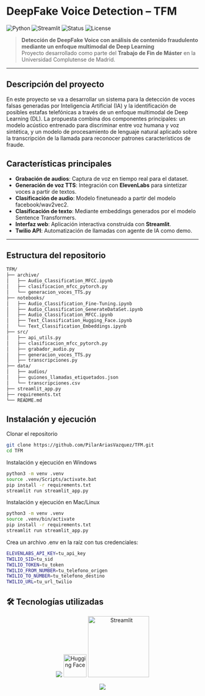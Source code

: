 # DeepFake Voice Detection – TFM

![Python](https://img.shields.io/badge/Python-3.11-blue?logo=python)
![Streamlit](https://img.shields.io/badge/Streamlit-App-red?logo=streamlit)
![Status](https://img.shields.io/badge/Status-En%20Desarrollo-yellow)
![License](https://img.shields.io/badge/License-MIT-green)

> **Detección de DeepFake Voice con análisis de contenido fraudulento mediante un enfoque multimodal de Deep Learning**  
> Proyecto desarrollado como parte del **Trabajo de Fin de Máster** en la Universidad Complutense de Madrid.

---

## Descripción del proyecto

En este proyecto se va a desarrollar un sistema para la detección de voces falsas generadas por Inteligencia Artificial (IA) y la identificación de posibles estafas telefónicas a través de un enfoque multimodal de Deep Learning (DL). La propuesta combina dos componentes principales: un modelo acústico entrenado para discriminar entre voz humana y voz sintética, y un modelo de procesamiento de lenguaje natural aplicado sobre la transcripción de la llamada para reconocer patrones característicos de fraude. 

## Características principales

- **Grabación de audios**: Captura de voz en tiempo real para el dataset.
- **Generación de voz TTS**: Integración con **ElevenLabs** para sintetizar voces a partir de textos.
- **Clasificación de audio**: Modelo finetuneado a partir del modelo facebook/wav2vec2.
- **Clasificación de texto**: Mediante embeddings generados por el modelo Sentence Transformers.
- **Interfaz web**: Aplicación interactiva construida con **Streamlit**.
- **Twilio API**: Automatización de llamadas con agente de IA como demo.

---

## Estructura del repositorio

```bash
TFM/
├── archive/
│   ├── Audio_Classification_MFCC.ipynb
│   ├── clasificacion_mfcc_pytorch.py
│   └── generacion_voces_TTS.py
├── notebooks/
│   ├── Audio_Classification_Fine-Tuning.ipynb
│   ├── Audio_Classification_GenerateDataSet.ipynb
│   ├── Audio_Classification_MFCC.ipynb
│   ├── Text_Classification_Hugging_Face.ipynb
│   └── Text_Classification_Embeddings.ipynb
├── src/
│   ├── api_utils.py
│   ├── clasificacion_mfcc_pytorch.py
│   ├── grabador_audio.py
│   ├── generacion_voces_TTS.py
│   ├── transcripciones.py
├── data/
│   ├── audios/
│   ├── guiones_llamadas_etiquetados.json
│   └── transcripciones.csv
├── streamlit_app.py
├── requirements.txt
└── README.md
```

## Instalación y ejecución
Clonar el repositorio

```bash
git clone https://github.com/PilarAriasVazquez/TFM.git
cd TFM
```
Instalación y ejecución en Windows
```bash
python3 -m venv .venv
source .venv/Scripts/activate.bat
pip install -r requirements.txt
streamlit run streamlit_app.py
```

Instalación y ejecución en Mac/Linux
```bash
python3 -m venv .venv
source .venv/bin/activate
pip install -r requirements.txt
streamlit run streamlit_app.py
```

Crea un archivo .env en la raíz con tus credenciales:
```bash
ELEVENLABS_API_KEY=tu_api_key
TWILIO_SID=tu_sid
TWILIO_TOKEN=tu_token
TWILIO_FROM_NUMBER=tu_telefono_origen
TWILIO_TO_NUMBER=tu_telefono_destino
TWILIO_URL=tu_url_twilio
```


## 🛠️ Tecnologías utilizadas
<p align="center"> <img src="https://skillicons.dev/icons?i=python,pytorch,github" /> 
<img src="https://huggingface.co/front/assets/huggingface_logo.svg" alt="Hugging Face" width="60" />
<img src="https://streamlit.io/images/brand/streamlit-logo-primary-colormark-darktext.png" alt="Streamlit" width="160"/> 
</p>

<p align="center"> <img src="https://capsule-render.vercel.app/api?type=waving&color=0:ff6f61,100:6a5acd&height=150&section=footer"/> </p>
